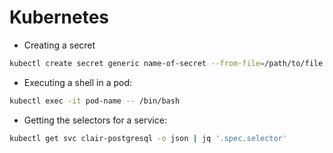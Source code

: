# Kubernetes

* Creating a secret

```bash
kubectl create secret generic name-of-secret --from-file=/path/to/file
```
* Executing a shell in a pod:

```bash
kubectl exec -it pod-name -- /bin/bash
```

* Getting the selectors for a service:

```bash
kubectl get svc clair-postgresql -o json | jq '.spec.selector'
```
